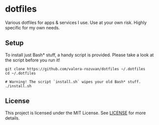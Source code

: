 # dotfiles

Various dotfiles for apps & services I use. Use at your own risk. Highly specific for my own needs.

## Setup

To install just Bash* stuff, a handy script is provided. Please take a look at the script before you run it!

```
git clone https://github.com/valera-rozuvan/dotfiles ~/.dotfiles
cd ~/.dotfiles

# Warning! The script `install.sh` wipes your old Bash* stuff.
./install.sh
```

## License

This project is licensed under the MIT License. See [LICENSE](./LICENSE) for more details.
